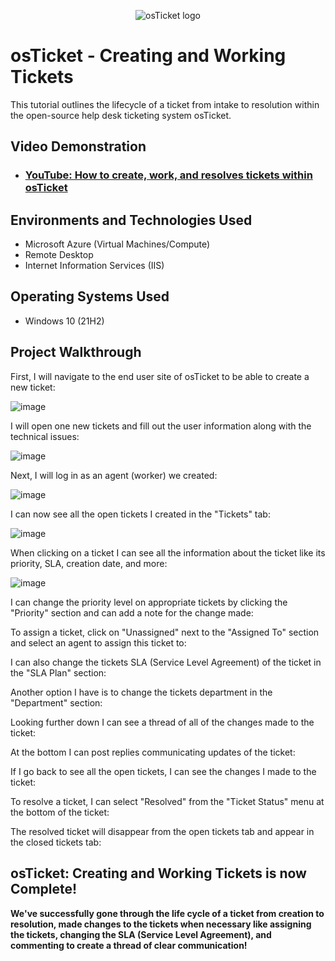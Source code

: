 <p align="center">
<img src="https://i.imgur.com/Clzj7Xs.png" alt="osTicket logo"/>
</p>

<h1>osTicket - Creating and Working Tickets</h1>
This tutorial outlines the lifecycle of a ticket from intake to resolution within the open-source help desk ticketing system osTicket.<br />


<h2>Video Demonstration</h2>

- ### [YouTube: How to create, work, and resolves tickets within osTicket](https://www.youtube.com)

<h2>Environments and Technologies Used</h2>

- Microsoft Azure (Virtual Machines/Compute)
- Remote Desktop
- Internet Information Services (IIS)

<h2>Operating Systems Used </h2>

- Windows 10</b> (21H2)

<h2>Project Walkthrough</h2>

First, I will navigate to the end user site of osTicket to be able to create a new ticket:

![image](https://github.com/user-attachments/assets/aadcbf54-71f9-44b3-9179-bd83073da02b)

I will open one new tickets and fill out the user information along with the technical issues:

![image](https://github.com/user-attachments/assets/636e60bb-3a9d-4a69-90e2-9bfa409c4028)

Next, I will log in as an agent (worker) we created:

![image](https://github.com/user-attachments/assets/5de13c9e-00b8-4d72-8227-435849536827)

I can now see all the open tickets I created in the "Tickets" tab:

![image](https://github.com/user-attachments/assets/478fed00-3e73-4c40-8b0d-edbe03efd420)

When clicking on a ticket I can see all the information about the ticket like its priority, SLA, creation date, and more:

![image](https://github.com/user-attachments/assets/953ee902-dd3d-4318-b78d-ae46dc839e1a)

I can change the priority level on appropriate tickets by clicking the "Priority" section and can add a note for the change made:



To assign a ticket, click on "Unassigned" next to the "Assigned To" section and select an agent to assign this ticket to:


I can also change the tickets SLA (Service Level Agreement) of the ticket in the "SLA Plan" section:



Another option I have is to change the tickets department in the "Department" section:



Looking further down I can see a thread of all of the changes made to the ticket:



At the bottom I can post replies communicating updates of the ticket:



If I go back to see all the open tickets, I can see the changes I made to the ticket:

To resolve a ticket, I can select "Resolved" from the "Ticket Status" menu at the bottom of the ticket:

The resolved ticket will disappear from the open tickets tab and appear in the closed tickets tab:

<h2>osTicket: Creating and Working Tickets is now Complete!</h2>

<b> We've successfully gone through the life cycle of a ticket from creation to resolution, made changes to the tickets when necessary like assigning the tickets, changing the SLA (Service Level Agreement), and commenting to create a thread of clear communication! </b>
